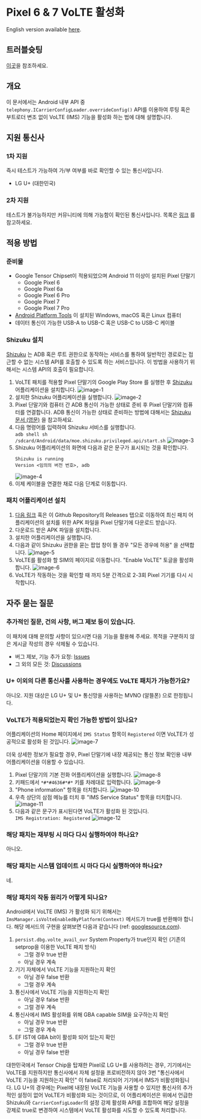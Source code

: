 # Pixel 6 & 7 VoLTE 활성화

English version available [here](https://github.com/kyujin-cho/pixel-volte-patch/blob/main/README.en.md).

## 트러블슛팅

[이곳](https://github.com/kyujin-cho/pixel-volte-patch/blob/main/docs/troubleshooting.md)을 참조하세요.

## 개요

이 문서에서는 Android 내부 API 중 `telephony.ICarrierConfigLoader.overrideConfig()` API를 이용하여 루팅 혹은 부트로더 변조 없이 VoLTE (IMS) 기능을 활성화 하는 법에 대해 설명합니다.

## 지원 통신사

### 1차 지원

즉시 테스트가 가능하여 가/부 여부를 바로 확인할 수 있는 통신사입니다.

- LG U+ (대한민국)

### 2차 지원

테스트가 불가능하지만 커뮤니티에 의해 가능함이 확인된 통신사입니다. 목록은 [링크](https://github.com/kyujin-cho/pixel-volte-patch/blob/main/docs/compatibility-chart.md) 를 참고하세요.

## 적용 방법

### 준비물

- Google Tensor Chipset이 적용되었으며 Android 11 이상이 설치된 Pixel 단말기
  - Google Pixel 6
  - Google Pixel 6a
  - Google Pixel 6 Pro
  - Google Pixel 7
  - Google Pixel 7 Pro
- [Android Platform Tools](https://developer.android.com/studio/command-line/adb) 이 설치된 Windows, macOS 혹은 Linux 컴퓨터
- 데이터 통신이 가능한 USB-A to USB-C 혹은 USB-C to USB-C 케이블

### Shizuku 설치

[Shizuku](https://shizuku.rikka.app/) 는 ADB 혹은 루트 권한으로 동작하는 서비스를 통하여 일반적인 경로로는 접근할 수 없는 시스템 API를 호출할 수 있도록 하는 서비스입니다. 이 방법을 사용하기 위해서는 시스템 API의 호출이 필요합니다.

1. VoLTE 패치를 적용할 Pixel 단말기의 Google Play Store 를 실행한 후 [Shizuku](https://play.google.com/store/apps/details?id=moe.shizuku.privileged.api) 어플리케이션을 설치합니다.
   ![image-1](https://github.com/kyujin-cho/pixel-volte-patch/raw/main/assets/Screenshot_20230206-035249.png)
2. 설치한 Shizuku 어플리케이션을 실행합니다.
   ![image-2](https://github.com/kyujin-cho/pixel-volte-patch/raw/main/assets/Screenshot_20230206-035312.png)
3. Pixel 단말기와 컴퓨터 간 ADB 통신이 가능한 상태로 준비 후 Pixel 단말기와 컴퓨터를 연결합니다. ADB 통신이 가능한 상태로 준비하는 방법에 대해서는 [Shizuku 문서 (영문)](https://shizuku.rikka.app/guide/setup/#start-by-connecting-to-a-computer) 을 참고하세요.
4. 다음 명령어를 입력하여 Shizuku 서비스를 실행합니다.  
   `adb shell sh /sdcard/Android/data/moe.shizuku.privileged.api/start.sh`
   ![image-3](https://github.com/kyujin-cho/pixel-volte-patch/raw/main/assets/Screenshot%202023-02-06%20at%203.54.00%20AM.png)
5. Shizuku 어플리케이션의 화면에 다음과 같은 문구가 표시되는 것을 확인합니다.
   ```
   Shizuku is running
   Version <임의의 버전 번호>, adb
   ```
   ![image-4](https://github.com/kyujin-cho/pixel-volte-patch/raw/main/assets/Screenshot_20230206-035351.png)
6. 이제 케이블을 연결한 채로 다음 단계로 이동합니다.

### 패치 어플리케이션 설치

1. [다음 링크](https://github.com/kyujin-cho/pixel-volte-patch/releases/download/1.2.4/dev.bluehouse.enablevolte.apk) 혹은 이 Github Repository의 Releases 탭으로 이동하여 최신 패치 어플리케이션의 설치를 위한 APK 파일을 Pixel 단말기에 다운로드 받습니다.
2. 다운로드 받은 APK 파일을 설치합니다.
3. 설치한 어플리케이션을 실행합니다.
4. 다음과 같이 Shizuku 권한을 묻는 팝업 창이 뜰 경우 "모든 경우에 허용" 을 선택합니다.
   ![image-5](https://github.com/kyujin-cho/pixel-volte-patch/raw/main/assets/Screenshot_20230208-235239.png)
5. VoLTE를 활성화 할 SIM의 페이지로 이동합니다. "Enable VoLTE" 토글을 활성화합니다.
   ![image-6](https://github.com/kyujin-cho/pixel-volte-patch/raw/main/assets/Screenshot_20230208-234343.png)
6. VoLTE가 작동하는 것을 확인할 때 까지 5분 간격으로 2-3회 Pixel 기기를 다시 시작합니다.

## 자주 묻는 질문

### 추가적인 질문, 건의 사항, 버그 제보 등이 있습니다.

이 패치에 대해 문의할 사항이 있으시면 다음 기능을 활용해 주세요. 목적을 구분하지 않은 게시글 작성의 경우 삭제될 수 있습니다.

- 버그 제보, 기능 추가 요청: [Issues](https://github.com/kyujin-cho/pixel-volte-patch)
- 그 외의 모든 것: [Discussions](https://github.com/kyujin-cho/pixel-volte-patch/discussions)

### U+ 이외의 다른 통신사를 사용하는 경우에도 VoLTE 패치가 가능한가요?

아니오. 지원 대상은 LG U+ 및 U+ 통신망을 사용하는 MVNO (알뜰폰) 으로 한정됩니다.

### VoLTE가 적용되었는지 확인 가능한 방법이 있나요?

어플리케이션의 Home 페이지에서 `IMS Status` 항목이 `Registered` 이면 VoLTE가 성공적으로 활성화 된 것입니다.
![image-7](https://github.com/kyujin-cho/pixel-volte-patch/raw/main/assets/Screenshot_20230208-234340.png)

더욱 상세한 정보가 필요할 경우, Pixel 단말기에 내장 제공되는 통신 정보 확인용 내부 어플리케이션을 이용할 수 있습니다.

1. Pixel 단말기의 기본 전화 어플리케이션을 실행합니다.
   ![image-8](https://github.com/kyujin-cho/pixel-volte-patch/raw/main/assets/Screenshot_20230206-035705.png)
2. 키패드에서 `*#*#4636#*#*` 키를 차례대로 입력합니다.
   ![image-9](https://github.com/kyujin-cho/pixel-volte-patch/raw/main/assets/Screenshot_20230206-035701.png)
3. "Phone information" 항목을 터치합니다.
   ![image-10](https://github.com/kyujin-cho/pixel-volte-patch/raw/main/assets/Screenshot_20230206-035650.png)
4. 우측 상단의 삼점 메뉴를 터치 후 "IMS Service Status" 항목을 터치합니다.
   ![image-11](https://github.com/kyujin-cho/pixel-volte-patch/raw/main/assets/Screenshot_20230206-030524.png)
5. 다음과 같은 문구가 표시된다면 VoLTE가 활성화 된 것입니다.  
   `IMS Registration: Registered`
   ![image-12](https://github.com/kyujin-cho/pixel-volte-patch/raw/main/assets/Screenshot_20230206-035645.png)

### 해당 패치는 재부팅 시 마다 다시 실행하여야 하나요?

아니오.

### 해당 패치는 시스템 업데이트 시 마다 다시 실행하여야 하나요?

네.

### 해당 패치의 작동 원리가 어떻게 되나요?

Android에서 VoLTE (IMS) 가 활성화 되기 위해서는 `ImsManager.isVolteEnabledByPlatform(Context)` 메서드가 true를 반환해야 합니다. 해당 메서드의 구현을 살펴보면 다음과 같습니다 (ref: [googlesource.com](https://android.googlesource.com/platform/frameworks/opt/net/ims/+/002b204/src/java/com/android/ims/ImsManager.java)).

1. `persist.dbg.volte_avail_ovr` System Property가 true인지 확인 (기존의 setprop을 이용한 VoLTE 패치 방식)
   - 그럴 경우 true 반환
   - 아닐 경우 계속
2. 기기 자체에서 VoLTE 기능을 지원하는지 확인
   - 아닐 경우 false 반환
   - 그럴 경우 계속
3. 통신사에서 VoLTE 기능을 지원하는지 확인
   - 아닐 경우 false 반환
   - 그럴 경우 계속
4. 통신사에서 IMS 활성화를 위해 GBA capable SIM을 요구하는지 확인
   - 아닐 경우 true 반환
   - 그럴 경우 계속
5. EF IST에 GBA bit이 활성화 되어 있는지 확인
   - 그럴 경우 true 반환
   - 아닐 경우 false 반환

대한민국에서 Tensor Chip을 탑재한 Pixel로 LG U+를 사용하려는 경우, 기기에서는 VoLTE를 지원하지만 통신사에서 자체 설정을 프로비전하지 않아 3번 "통신사에서 VoLTE 기능을 지원하는지 확인" 이 false로 처리되어 기기에서 IMS가 비활성화됩니다. LG U+의 경우에는 Pixel에 내장된 VoLTE 기능을 사용할 수 있지만 통신사의 추가적인 설정이 없어 VoLTE가 비활성화 되는 것이므로, 이 어플리케이션은 위에서 언급한 Shizuku와 `CarrierConfigLoader`의 설정 강제 활성화 API를 조합하여 해당 설정을 강제로 true로 변경하여 시스템에서 VoLTE 활성화를 시도할 수 있도록 처리합니다.
